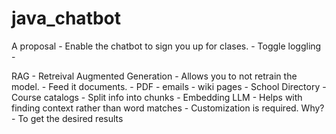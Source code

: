 # java_chatbot

A proposal
    - Enable the chatbot to sign you up for clases.
    - Toggle loggling
    - 


RAG - Retreival Augmented Generation
    - Allows you to not retrain the model.
    - Feed it documents.
        - PDF
        - emails
        - wiki pages
        - School Directory
        - Course catalogs
    - Split info into chunks
    - Embedding LLM
    - Helps with finding context rather than word matches
    - Customization is required. Why?
        - To get the desired results
